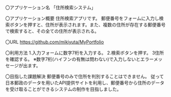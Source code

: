 〇アプリケーション名 「住所検索システム」

〇アプリケーション概要 住所検索アプリです。 郵便番号をフォームに入力し検索ボタンを押すと、住所が表示されます。また、複数の住所が存在する郵便番号で検索すると、その全ての住所が表示される。

〇URL https://github.com/mikiyuta/MyPortfolio

〇利用方法 1.入力フォームに数字7桁を入力する。 2.検索ボタンを押す。 3住所を確認する。 ※数字7桁(ハイフンの有無は問わない)で入力しないとエラーメッセージが出ます。

〇目指した課題解決 郵便番号のみで住所を判別することはできません。 従って日本郵政のデータを用いたAPI提供サイトを利用し、郵便番号から住所のデータを受け取ることができるシステムの制作を目指しました。